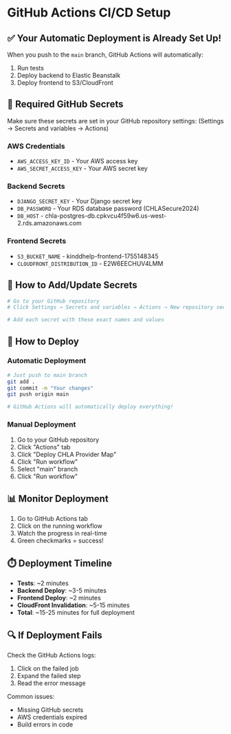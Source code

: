 # GitHub Actions CI/CD Setup

## ✅ Your Automatic Deployment is Already Set Up!

When you push to the `main` branch, GitHub Actions will automatically:
1. Run tests
2. Deploy backend to Elastic Beanstalk
3. Deploy frontend to S3/CloudFront

## 🔑 Required GitHub Secrets

Make sure these secrets are set in your GitHub repository settings:
(Settings → Secrets and variables → Actions)

### AWS Credentials
- `AWS_ACCESS_KEY_ID` - Your AWS access key
- `AWS_SECRET_ACCESS_KEY` - Your AWS secret key

### Backend Secrets
- `DJANGO_SECRET_KEY` - Your Django secret key
- `DB_PASSWORD` - Your RDS database password (CHLASecure2024)
- `DB_HOST` - chla-postgres-db.cpkvcu4f59w6.us-west-2.rds.amazonaws.com

### Frontend Secrets
- `S3_BUCKET_NAME` - kinddhelp-frontend-1755148345
- `CLOUDFRONT_DISTRIBUTION_ID` - E2W6EECHUV4LMM

## 📝 How to Add/Update Secrets

```bash
# Go to your GitHub repository
# Click Settings → Secrets and variables → Actions → New repository secret

# Add each secret with these exact names and values
```

## 🚀 How to Deploy

### Automatic Deployment
```bash
# Just push to main branch
git add .
git commit -m "Your changes"
git push origin main

# GitHub Actions will automatically deploy everything!
```

### Manual Deployment
1. Go to your GitHub repository
2. Click "Actions" tab
3. Click "Deploy CHLA Provider Map"
4. Click "Run workflow"
5. Select "main" branch
6. Click "Run workflow"

## 📊 Monitor Deployment

1. Go to GitHub Actions tab
2. Click on the running workflow
3. Watch the progress in real-time
4. Green checkmarks = success!

## ⏱️ Deployment Timeline

- **Tests**: ~2 minutes
- **Backend Deploy**: ~3-5 minutes
- **Frontend Deploy**: ~2 minutes
- **CloudFront Invalidation**: ~5-15 minutes
- **Total**: ~15-25 minutes for full deployment

## 🔍 If Deployment Fails

Check the GitHub Actions logs:
1. Click on the failed job
2. Expand the failed step
3. Read the error message

Common issues:
- Missing GitHub secrets
- AWS credentials expired
- Build errors in code
